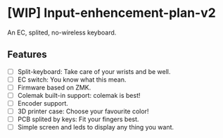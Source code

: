 # [WIP] Input-enhencement-plan-v2

An EC, splited, no-wireless keyboard.

## Features

- [ ] Split-keyboard: Take care of your wrists and be well.
- [ ] EC switch: You know what this mean.
- [ ] Firmware based on ZMK.
- [ ] Colemak built-in support: colemak is best!
- [ ] Encoder support.
- [ ] 3D printer case: Choose your favourite color!
- [ ] PCB splited by keys: Fit your fingers best.
- [ ] Simple screen and leds to display any thing you want.
